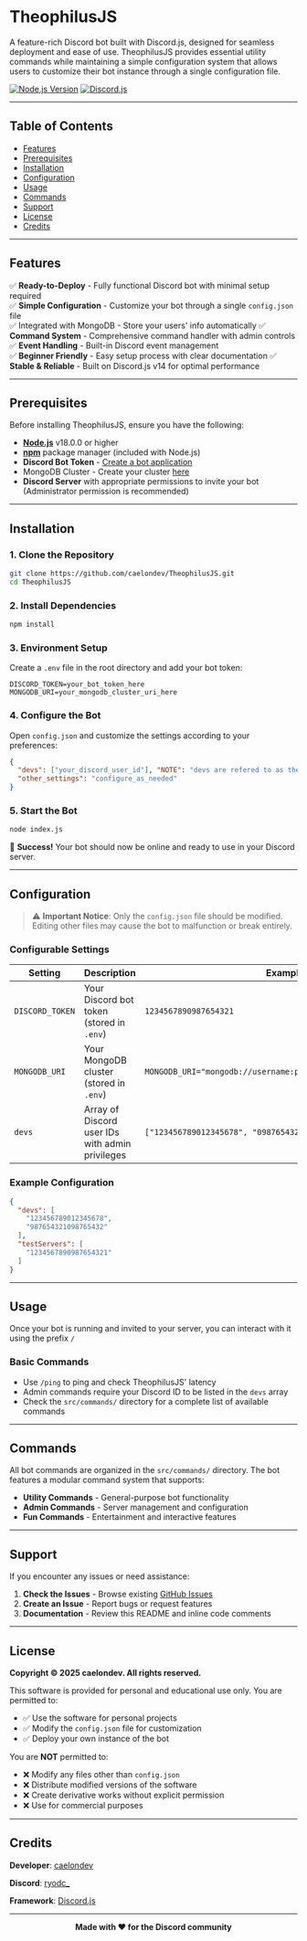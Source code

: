 # TheophilusJS

A feature-rich Discord bot built with Discord.js, designed for seamless deployment and ease of use. TheophilusJS provides essential utility commands while maintaining a simple configuration system that allows users to customize their bot instance through a single configuration file.

[![Node.js Version](https://img.shields.io/badge/node-%3E%3D18.0.0-brightgreen)](https://nodejs.org/)
[![Discord.js](https://img.shields.io/badge/discord.js-v14-blue)](https://discord.js.org/)

---

## Table of Contents

- [Features](#features)
- [Prerequisites](#prerequisites)
- [Installation](#installation)
- [Configuration](#configuration)
- [Usage](#usage)
- [Commands](#commands)
- [Support](#support)
- [License](#license)
- [Credits](#credits)

---

## Features

✅ **Ready-to-Deploy** - Fully functional Discord bot with minimal setup required  
✅ **Simple Configuration** - Customize your bot through a single `config.json` file  
✅ Integrated with MongoDB - Store your users' info automatically
✅ **Command System** - Comprehensive command handler with admin controls  
✅ **Event Handling** - Built-in Discord event management  
✅ **Beginner Friendly** - Easy setup process with clear documentation    ✅ **Stable & Reliable** - Built on Discord.js v14 for optimal performance

---

## Prerequisites

Before installing TheophilusJS, ensure you have the following:

- **[Node.js](https://nodejs.org/)** v18.0.0 or higher
- **[npm](https://www.npmjs.com/get-npm)** package manager (included with Node.js)
- **Discord Bot Token** - [Create a bot application](https://discord.com/developers/applications)
- MongoDB Cluster - Create your cluster [here](cloud.mongodb.com)
- **Discord Server** with appropriate permissions to invite your bot (Administrator permission is recommended)

---

## Installation

### 1. Clone the Repository
```bash
git clone https://github.com/caelondev/TheophilusJS.git
cd TheophilusJS
```

### 2. Install Dependencies
```bash
npm install
```

### 3. Environment Setup
Create a `.env` file in the root directory and add your bot token:
```env
DISCORD_TOKEN=your_bot_token_here
MONGODB_URI=your_mongodb_cluster_uri_here
```

### 4. Configure the Bot
Open `config.json` and customize the settings according to your preferences:
```json
{
  "devs": ["your_discord_user_id"], "NOTE": "devs are refered to as the bot admin(s)",
  "other_settings": "configure_as_needed"
}
```

### 5. Start the Bot
```bash
node index.js
```

🎉 **Success!** Your bot should now be online and ready to use in your Discord server.

---

## Configuration

> ⚠️ **Important Notice**: Only the `config.json` file should be modified. Editing other files may cause the bot to malfunction or break entirely.

### Configurable Settings

| Setting | Description | Example |
|---------|-------------|---------|
| `DISCORD_TOKEN` | Your Discord bot token (stored in `.env`) | `1234567890987654321` |
| `MONGODB_URI` | Your MongoDB cluster (stored in `.env`) | `MONGODB_URI="mongodb://username:password@host:port/database"`
| `devs` | Array of Discord user IDs with admin privileges | `["123456789012345678", "098765432123456789"]` |

### Example Configuration
```json
{
  "devs": [
    "123456789012345678",
    "987654321098765432"
  ],
  "testServers": [
    "1234567890987654321"
  ]
}
```

---

## Usage

Once your bot is running and invited to your server, you can interact with it using the prefix `/`

### Basic Commands
- Use `/ping` to ping and check TheophilusJS' latency
- Admin commands require your Discord ID to be listed in the `devs` array
- Check the `src/commands/` directory for a complete list of available commands

---

## Commands

All bot commands are organized in the `src/commands/` directory. The bot features a modular command system that supports:

- **Utility Commands** - General-purpose bot functionality
- **Admin Commands** - Server management and configuration
- **Fun Commands** - Entertainment and interactive features

---

## Support

If you encounter any issues or need assistance:

1. **Check the Issues** - Browse existing [GitHub Issues](https://github.com/caelondev/TheophilusJS/issues)
2. **Create an Issue** - Report bugs or request features
3. **Documentation** - Review this README and inline code comments

---

## License

**Copyright © 2025 caelondev. All rights reserved.**

This software is provided for personal and educational use only. You are permitted to:
- ✅ Use the software for personal projects
- ✅ Modify the `config.json` file for customization
- ✅ Deploy your own instance of the bot

You are **NOT** permitted to:
- ❌ Modify any files other than `config.json`
- ❌ Distribute modified versions of the software
- ❌ Create derivative works without explicit permission
- ❌ Use for commercial purposes

---

## Credits

**Developer**: [caelondev](https://github.com/caelondev)  

**Discord**: [ryodc_](https://discord.com/users/1264839050427367570)

**Framework**: [Discord.js](https://discord.js.org/)  

---

<div align="center">
  <strong>Made with ❤️ for the Discord community</strong>
</div>
